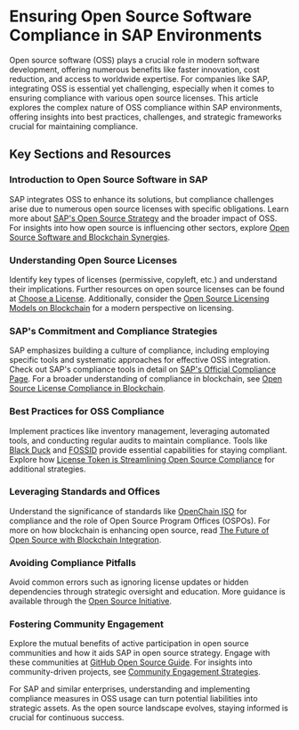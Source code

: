 # Ensuring Open Source Software Compliance in SAP Environments

Open source software (OSS) plays a crucial role in modern software development, offering numerous benefits like faster innovation, cost reduction, and access to worldwide expertise. For companies like SAP, integrating OSS is essential yet challenging, especially when it comes to ensuring compliance with various open source licenses. This article explores the complex nature of OSS compliance within SAP environments, offering insights into best practices, challenges, and strategic frameworks crucial for maintaining compliance.

## Key Sections and Resources

### Introduction to Open Source Software in SAP

SAP integrates OSS to enhance its solutions, but compliance challenges arise due to numerous open source licenses with specific obligations. Learn more about [SAP's Open Source Strategy](https://www.sap.com/) and the broader impact of OSS. For insights into how open source is influencing other sectors, explore [Open Source Software and Blockchain Synergies](https://www.license-token.com/wiki/open-source-software-and-blockchain-synergies).

### Understanding Open Source Licenses

Identify key types of licenses (permissive, copyleft, etc.) and understand their implications. Further resources on open source licenses can be found at [Choose a License](https://choosealicense.com/). Additionally, consider the [Open Source Licensing Models on Blockchain](https://www.license-token.com/wiki/open-source-licensing-models-on-blockchain) for a modern perspective on licensing.

### SAP's Commitment and Compliance Strategies

SAP emphasizes building a culture of compliance, including employing specific tools and systematic approaches for effective OSS integration. Check out SAP's compliance tools in detail on [SAP's Official Compliance Page](https://www.sap.com/products.html). For a broader understanding of compliance in blockchain, see [Open Source License Compliance in Blockchain](https://www.license-token.com/wiki/open-source-license-compliance-in-blockchain).

### Best Practices for OSS Compliance

Implement practices like inventory management, leveraging automated tools, and conducting regular audits to maintain compliance. Tools like [Black Duck](https://www.synopsys.com/software-integrity/security-testing/software-composition-analysis/black-duck.html) and [FOSSID](https://www.fossid.com/) provide essential capabilities for staying compliant. Explore how [License Token is Streamlining Open Source Compliance](https://www.license-token.com/wiki/license-token-streamlining-open-source-compliance) for additional strategies.

### Leveraging Standards and Offices

Understand the significance of standards like [OpenChain ISO](https://www.openchainproject.org) for compliance and the role of Open Source Program Offices (OSPOs). For more on how blockchain is enhancing open source, read [The Future of Open Source with Blockchain Integration](https://www.license-token.com/wiki/the-future-of-open-source-with-blockchain-integration).

### Avoiding Compliance Pitfalls

Avoid common errors such as ignoring license updates or hidden dependencies through strategic oversight and education. More guidance is available through the [Open Source Initiative](https://opensource.org/).

### Fostering Community Engagement

Explore the mutual benefits of active participation in open source communities and how it aids SAP in open source strategy. Engage with these communities at [GitHub Open Source Guide](https://opensource.guide/). For insights into community-driven projects, see [Community Engagement Strategies](https://www.license-token.com/wiki/community-engagement-strategies).

For SAP and similar enterprises, understanding and implementing compliance measures in OSS usage can turn potential liabilities into strategic assets. As the open source landscape evolves, staying informed is crucial for continuous success.